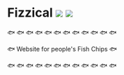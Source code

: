 # Fizzical ![](https://img.shields.io/badge/Python-3.5-3572A5.svg?style=plastic) ![](https://img.shields.io/badge/Status-Completed-008000.svg?style=plastic)

🐟 🐟 🐟 🐟 🐟 🐟 🐟 🐟 🐟 🐟 🐟 🐟

🐟 Website for people's Fish Chips 🐟

🐟 🐟 🐟 🐟 🐟 🐟 🐟 🐟 🐟 🐟 🐟 🐟

